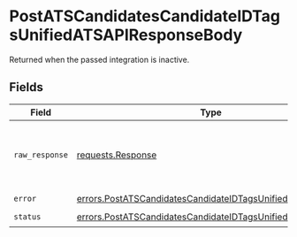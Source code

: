 # PostATSCandidatesCandidateIDTagsUnifiedATSAPIResponseBody

Returned when the passed integration is inactive.


## Fields

| Field                                                                                                                                    | Type                                                                                                                                     | Required                                                                                                                                 | Description                                                                                                                              |
| ---------------------------------------------------------------------------------------------------------------------------------------- | ---------------------------------------------------------------------------------------------------------------------------------------- | ---------------------------------------------------------------------------------------------------------------------------------------- | ---------------------------------------------------------------------------------------------------------------------------------------- |
| `raw_response`                                                                                                                           | [requests.Response](https://requests.readthedocs.io/en/latest/api/#requests.Response)                                                    | :heavy_minus_sign:                                                                                                                       | Raw HTTP response; suitable for custom response parsing                                                                                  |
| `error`                                                                                                                                  | [errors.PostATSCandidatesCandidateIDTagsUnifiedATSAPIError](../../models/errors/postatscandidatescandidateidtagsunifiedatsapierror.md)   | :heavy_check_mark:                                                                                                                       | N/A                                                                                                                                      |
| `status`                                                                                                                                 | [errors.PostATSCandidatesCandidateIDTagsUnifiedATSAPIStatus](../../models/errors/postatscandidatescandidateidtagsunifiedatsapistatus.md) | :heavy_check_mark:                                                                                                                       | N/A                                                                                                                                      |